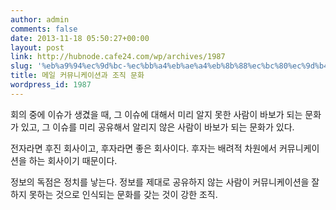 ```yaml
---
author: admin
comments: false
date: 2013-11-18 05:50:27+00:00
layout: post
link: http://hubnode.cafe24.com/wp/archives/1987
slug: '%eb%a9%94%ec%9d%bc-%ec%bb%a4%eb%ae%a4%eb%8b%88%ec%bc%80%ec%9d%b4%ec%85%98%ea%b3%bc-%ec%a1%b0%ec%a7%81-%eb%ac%b8%ed%99%94'
title: 메일 커뮤니케이션과 조직 문화
wordpress_id: 1987
---
```


회의 중에 이슈가 생겼을 때, 그 이슈에 대해서 미리 알지 못한 사람이 바보가 되는 문화가 있고, 그 이슈를 미리 공유해서 알리지 않은 사람이 바보가 되는 문화가 있다.

전자라면 후진 회사이고, 후자라면 좋은 회사이다. 후자는 배려적 차원에서 커뮤니케이션을 하는 회사이기 때문이다.

정보의 독점은 정치를 낳는다. 정보를 제대로 공유하지 않는 사람이 커뮤니케이션을 잘 하지 못하는 것으로 인식되는 문화를 갖는 것이 강한 조직.



